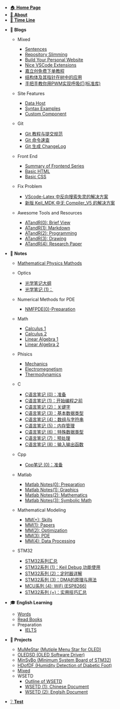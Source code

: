 - [🏠 **Home Page**](HOMEPAGE.md)
- [👋 **About**](README.md)
- [📃 **Time Line**](TimeLine.md)
<!-- - [📰 **To Be Dealing With**](ToBeDealingWith.md) -->




- 📓 **Blogs**
  - Mixed <!-- empty line is necessary to avoid the error -->

    - [Sentences](Blogs/Mixed/Sentences.md)  
    - [Repository Slimming](Blogs/Mixed/RepoSlimming.md)
    - [Build Your Personal Website](Blogs/Mixed/BuildYourSite.md)
    - [Nice VSCode Extensions](Blogs/Mixed/Nice%20VSCode%20Extenstions.md)
    - [嘉立创免费下单教程](Blogs/Mixed/嘉立创免费下单教程.md)
    - [结构体及其指针在树中的应用](Blogs/Mixed/结构体及其指针在树中的应用.md)
    - [手把手教你用PWM实现呼吸灯(标准库)](Blogs/Mixed/手把手教你用PWM实现呼吸灯(标准库).md)
  - Site Features
    - [Data Host](Blogs/SiteFeatures/Data%20Host.md)
    - [Syntax Examples](Blogs/SiteFeatures/Syntax%20Examples.md)
    - [Custom Component](Blogs/SiteFeatures/Custom%20Component.md)
  - Git
    - [Git 教程与提交规范](Blogs/Git/Git教程与提交规范.md)
    - [Git 命令速查](Blogs/Git/Git命令速查.md)
    - [Git 生成 ChangeLog](Blogs/Git/Git生成ChangeLog.md)
  - Front End
    - [Summary of Frontend Series](Blogs/FrontEnd/Summary%20of%20Front%20End%20Series.md)
    - [Basic HTML](Blogs/FrontEnd/Basic%20HTML.md)
    - [Basic CSS](Blogs/FrontEnd/Basic%20CSS.md)
  - Fix Problem
    - [VScode-Latex 中反向搜索失灵的解决方案](Blogs/FixProblem/VScode-Latex中反向搜索失灵的解决方案.md)
    - [新版 Keil_MDK 中无 Compiler_V5 的解决方案](Blogs/FixProblem/新版keil_MDK中无compiler_v5的解决方案.md)
  - Awesome Tools and Resources
    - [ATandR(0): Brief View](Blogs/ATandR/ATandR(0)-BriefView.md)
    - [ATandR(1): Markdown](Blogs/ATandR/ATandR(1)-Markdown.md)
    - [ATandR(2): Programming](Blogs/ATandR/ATandR(2)-Programming.md)
    - [ATandR(3): Drawing](Blogs/ATandR/ATandR(3)-Drawing.md)
    - [ATandR(4): Research Paper](Blogs/ATandR/ATandR(4)-ResearchPaper.md)


- 📖 **Notes**
  - [Mathematical Physics Mathods](Notes/Phisics/MathematicalPhysicsMathods.md)
  - Optics

    - [光学笔记大纲](Notes/Optics/OpticsNotes(0)-Preparation.md)
    - [光学笔记 (1)：](Notes/Optics/OpticsNotes(1)-.md)
  - Numerical Methods for PDE
    - [NMFPDE(0)-Preparation](Notes/NumericalMethodsForPDE/NMFPDE(0)-Preparation.md)
  - Math
    - [Calculus 1](Notes/Math/Calculus1Notes.md)
    - [Calculus 2](Notes/Math/Calculus2Notes.md)
    - [Linear Algebra 1](Notes/Math/LinearAlgebra1Notes.md)
    - [Linear Algebra 2](Notes/Math/LinearAlgebra2Notes.md)
  - Phisics
    - [Mechanics](Notes/Phisics/Mecanics%20notes.md)
    - [Electromegnetism](Notes/Phisics/Electromegnetism%20Notes.md)
    - [Thermodynamics](Notes/Phisics/Thermodynamics%20notes.md)
  - C
    - [C语言笔记 (0)：准备](Notes/C/CNotes(0)-Preparation.md)
    - [C语言笔记 (1)：开始编程之前](Notes/C/CNotes(1)-BeforeStarting.md)
    - [C语言笔记 (2)：关键字](Notes/C/CNotes(2)-MemoryAndKeywords.md)
    - [C语言笔记 (3)：基本数据类型](Notes/C/CNotes(3)-DataTypes.md)
    - [C语言笔记 (4)：数组与字符串](Notes/C/CNotes(4)-ArrayAndString.md)
    - [C语言笔记 (5)：内存管理](Notes/C/CNotes(5)-MemoryManagement.md)
    - [C语言笔记 (6)：特殊数据类型](Notes/C/CNotes(6)-SpecialDataTypes.md)
    - [C语言笔记 (7)：预处理](Notes/C/CNotes(7)-Preproccess.md)
    - [C语言笔记 (8)：输入输出函数](Notes/C/CNotes(8)-IOFunctions.md)
  - Cpp
    - [Cpp笔记 (0)：准备](Notes/Cpp/CppNotes(0)-Preparation.md)
  - Matlab
    - [Matlab Notes(0): Preparation](Notes/Matlab/MatlabNotes(0)-Preparation.md)
    - [Matlab Notes(1): Graphics](Notes/Matlab/MatlabNotes(1)-Graphics.md)
    - [Matlab Notes(2): Mathematics](Notes/Matlab/MatlabNotes(2)-Mathematics.md)
    - [Matlab Notes(3): Symbolic Math](Notes/Matlab/MatlabNotes(3)-SymbolicMath.md)
  - Mathematical Modeling
    - [MM(+): Skills](Notes/MathematicalModeling/MM(+)-Skills.md)
    - [MM(1): Papers](Notes/MathematicalModeling/MM(1)-Papers.md)
    - [MM(2): Optimization](Notes/MathematicalModeling/MM(2)-Optimization.md)
    - [MM(3): PDE](Notes/MathematicalModeling/MM(3)-PDE.md)
    - [MM(4): Data Processing](Notes/MathematicalModeling/MM(4)-DataProcessing.md)
  - STM32
    - [STM32系列汇总](Notes/STM32/STM32系列汇总.md)
    - [STM32系列 (1)：Keil Debug 功能使用](Notes/STM32/STM32系列%20(1)：Keil%20Debug%20功能使用.md)
    - [STM32系列 (2)：定时器详解](Notes/STM32/STM32系列%20(2)：定时器详解.md)
    - [STM32系列 (3)：DMA的原理与用法](Notes/STM32/STM32系列%20(3)：DMA的原理与用法.md)
    - [MCU系列 (4): WiFi (ESP8266)](Notes/STM32/MCUSeries(4)-WiFi(ESP8266).md)
    - [STM32系列 (+)：实用技巧汇总](Notes/STM32/STM32系列%20(+)：实用技巧汇总.md)

- 🎓 **English Learning**
  - [Words](EnglishLearning/Words.md)
  - [Read Books](EnglishLearning/ReadBooks.md)
  - Preparation
    - [IELTS](EnglishLearning/Preparation/IELTS.md)



- 📝 **Projects**

  - [MuMeStar (Mutiple Menu Star for OLED)](Projects/MuMeStar%20(Mutiple%20Menu%20Star%20for%20OLED)%20详解.md)
  - [OLEDSD (OLED Software Driver)](Projects/OLEDSD%20(OLED%20Software%20Driver).md)
  - [MinSyBo (Minimum System Board of STM32)](Projects/MinSyBo%20(Minimum%20System%20Board%20of%20STM32)%20详解.md)
  - [HDofDF (Humidity Detection of Diabetic Foot)](Projects/HDofDF.md)
  - [Mixed](Projects/Mixed.md)
  - WSETD
    - [Outline of WSETD](Projects/WSETD/OutlineOfWSETD.md)
    - [WSETD (1): Chinese Document](Projects/WSETD/WSETD(1)-ChineseDocument.md)
    - [WSETD (2): Englsih Document](Projects/WSETD/WSETD(2)-EnglishDocument.md)



- [❔ **Test**](Test.md)
<!-- 🔗 -->